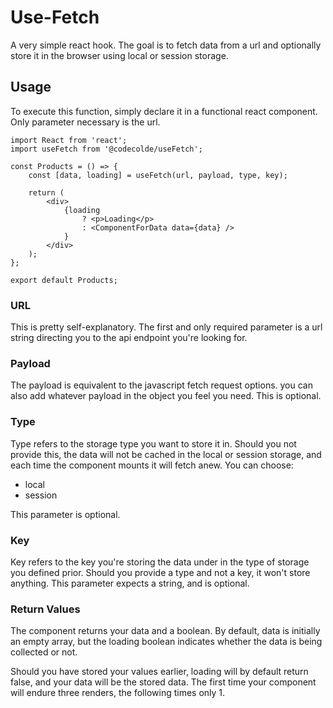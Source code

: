 # Use-Fetch

A very simple react hook. The goal is to fetch data from a url and optionally store it in the browser using local or session storage.

## Usage
To execute this function, simply declare it in a functional react component. Only parameter necessary is the url.

```
import React from 'react';
import useFetch from '@codecolde/useFetch';

const Products = () => {
    const [data, loading] = useFetch(url, payload, type, key);

    return (
        <div>
            {loading
                ? <p>Loading</p>
                : <ComponentForData data={data} />
            }
        </div>
    );
};

export default Products;
```

### URL
This is pretty self-explanatory. The first and only required parameter is a url string directing you to the api endpoint you're looking for.

### Payload
The payload is equivalent to the javascript fetch request options. you can also add whatever payload in the object you feel you need. This is optional.

### Type
Type refers to the storage type you want to store it in. Should you not provide this, the data will not be cached in the local or session storage, and each time the component mounts it will fetch anew. You can choose:
- local
- session

This parameter is optional.

### Key
Key refers to the key you're storing the data under in the type of storage you defined prior. Should you provide a type and not a key, it won't store anything. This parameter expects a string, and is optional.

### Return Values
The component returns your data and a boolean. By default, data is initially an empty array, but the loading boolean indicates whether the data is being collected or not.

Should you have stored your values earlier, loading will by default return false, and your data will be the stored data. The first time your component will endure three renders, the following times only 1.